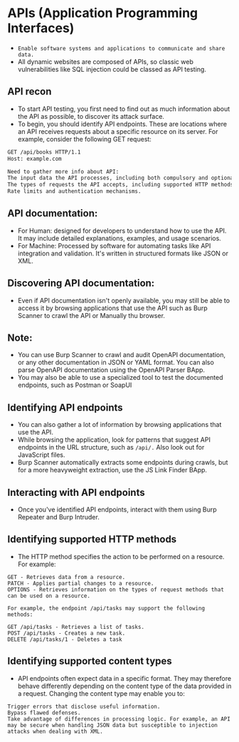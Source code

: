 # APIs (Application Programming Interfaces)
- `Enable software systems and applications to communicate and share data.`
- All dynamic websites are composed of APIs, so classic web vulnerabilities like SQL injection could be classed as API testing.


## API recon
- To start API testing, you first need to find out as much information about the API as possible, to discover its attack surface.
- To begin, you should identify API endpoints. These are locations where an API receives requests about a specific resource on its server. For example, consider the following GET request:
```HTML
GET /api/books HTTP/1.1
Host: example.com

Need to gather more info about API:
The input data the API processes, including both compulsory and optional parameters.
The types of requests the API accepts, including supported HTTP methods and media formats.
Rate limits and authentication mechanisms.
```

## API documentation:
- For Human: designed for developers to understand how to use the API. It may include detailed explanations, examples, and usage scenarios.
- For Machine: Processed by software for automating tasks like API integration and validation. It's written in structured formats like JSON or XML.

## Discovering API documentation:
- Even if API documentation isn't openly available, you may still be able to access it by browsing applications that use the API such as Burp Scanner to crawl the API or Manually thu browser.

## Note:
- You can use Burp Scanner to crawl and audit OpenAPI documentation, or any other documentation in JSON or YAML format. You can also parse OpenAPI documentation using the OpenAPI Parser BApp.
- You may also be able to use a specialized tool to test the documented endpoints, such as Postman or SoapUI

## Identifying API endpoints
- You can also gather a lot of information by browsing applications that use the API.
- While browsing the application, look for patterns that suggest API endpoints in the URL structure, such as `/api/.` Also look out for JavaScript files.
- Burp Scanner automatically extracts some endpoints during crawls, but for a more heavyweight extraction, use the JS Link Finder BApp.

## Interacting with API endpoints
- Once you've identified API endpoints, interact with them using Burp Repeater and Burp Intruder.

## Identifying supported HTTP methods
- The HTTP method specifies the action to be performed on a resource. For example:
```
GET - Retrieves data from a resource.
PATCH - Applies partial changes to a resource.
OPTIONS - Retrieves information on the types of request methods that can be used on a resource.

For example, the endpoint /api/tasks may support the following methods:

GET /api/tasks - Retrieves a list of tasks.
POST /api/tasks - Creates a new task.
DELETE /api/tasks/1 - Deletes a task
```

## Identifying supported content types
- API endpoints often expect data in a specific format. They may therefore behave differently depending on the content type of the data provided in a request. Changing the content type may enable you to:
```
Trigger errors that disclose useful information.
Bypass flawed defenses.
Take advantage of differences in processing logic. For example, an API may be secure when handling JSON data but susceptible to injection attacks when dealing with XML.
```
